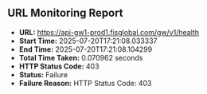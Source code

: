 ## URL Monitoring Report

- **URL:** https://api-gw1-prod1.fisglobal.com/gw/v1/health
- **Start Time:** 2025-07-20T17:21:08.033337
- **End Time:** 2025-07-20T17:21:08.104299
- **Total Time Taken:** 0.070962 seconds
- **HTTP Status Code:** 403
- **Status:** Failure
- **Failure Reason:** HTTP Status Code: 403
